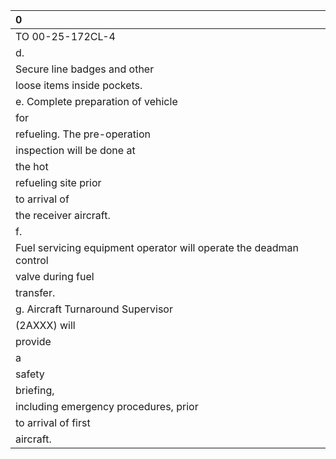 | 0                                                                  |
|:-------------------------------------------------------------------|
| TO 00-25-172CL-4                                                   |
| d.                                                                 |
| Secure line badges and other                                       |
| loose items inside pockets.                                        |
| e. Complete preparation of vehicle                                 |
| for                                                                |
| refueling. The pre-operation                                       |
| inspection will be done at                                         |
| the hot                                                            |
| refueling site prior                                               |
| to arrival of                                                      |
| the receiver aircraft.                                             |
| f.                                                                 |
| Fuel servicing equipment operator will operate the deadman control |
| valve during fuel                                                  |
| transfer.                                                          |
| g. Aircraft Turnaround Supervisor                                  |
| (2AXXX) will                                                       |
| provide                                                            |
| a                                                                  |
| safety                                                             |
| briefing,                                                          |
| including emergency procedures, prior                              |
| to arrival of first                                                |
| aircraft.                                                          |